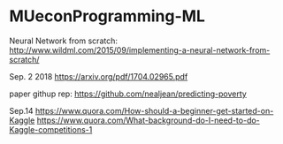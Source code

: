 # MUeconProgramming-ML
Neural Network from scratch:
http://www.wildml.com/2015/09/implementing-a-neural-network-from-scratch/


Sep. 2 2018
https://arxiv.org/pdf/1704.02965.pdf


paper githup rep: https://github.com/nealjean/predicting-poverty


Sep.14 
https://www.quora.com/How-should-a-beginner-get-started-on-Kaggle
https://www.quora.com/What-background-do-I-need-to-do-Kaggle-competitions-1

